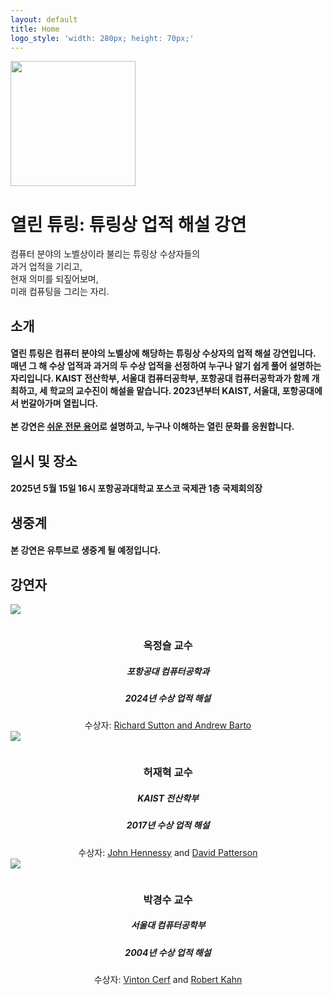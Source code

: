 ```yaml
---
layout: default
title: Home
logo_style: 'width: 280px; height: 70px;'
---
```


<div class="px-4 py-5 my-5 text-center">
  <img class="d-block mx-auto mb-4" src="{{ site.url }}/images/ACM_AM_Turing_Award_22_OL.jpg" alt="" width="200" height="200">
  <h1 class="display-5 fw-bold text-body-emphasis">열린 튜링: 튜링상 업적 해설 강연</h1>
  <div class="col-lg-6 mx-auto">
    <p class="lead mb-4">
    컴퓨터 분야의 노벨상이라 불리는 튜링상 수상자들의<br>
    과거 업적을 기리고, <br>
    현재 의미를 되짚어보며,<br>
    미래 컴퓨팅을 그리는 자리.
    </p>
  </div>
</div>

<div class="container px-4 py-5" id="featured-3">
  <h2 class="pb-2 border-bottom">소개</h2>
  <h4><b>열린 튜링</b>은 컴퓨터 분야의 노벨상에 해당하는 튜링상 수상자의 업적 해설 강연입니다.
  매년 그 해 수상 업적과 과거의 두 수상 업적을 선정하여 누구나 알기 쉽게 풀어 설명하는 자리입니다.
  KAIST 전산학부, 서울대 컴퓨터공학부, 포항공대 컴퓨터공학과가 함께 개최하고, 세 학교의 교수진이 해설을 맡습니다.
  2023년부터 KAIST, 서울대, 포항공대에서 번갈아가며 열립니다.
  <br>
  <br>
  본 강연은 <a href="https://easyword.kr">쉬운 전문 용어</a>로 설명하고, 누구나 이해하는 열린 문화를 응원합니다.
  </h4>
</div>

<div class="container px-4 py-5" id="featured-3">
  <h2 class="pb-2 border-bottom">일시 및 장소</h2>
  <h4>2025년 5월 15일 16시 포항공과대학교 포스코 국제관 1층 국제회의장</h4>
</div>

<div class="container px-4 py-5" id="featured-3">
  <h2 class="pb-2 border-bottom">생중계</h2>
  <h4>본 강연은 유투브로 생중계 될 예정입니다.</h4>
</div>

<div class="container px-4 py-5" id="featured-3">
  <h2 class="pb-2 border-bottom">강연자</h2>
  <div class="row g-4 py-5 row-cols-1 row-cols-lg-3">
    <div class="feature col">
      <div class="profile">
        <img src="{{ site.url }}/images/jsok.png"/>
      </div>
      <div class="feature-icon d-inline-flex align-items-center justify-content-center text-bg-primary bg-gradient fs-2 mb-3">
        <svg class="bi" width="1em" height="1em"><use xlink:href="#collection"/></svg>
      </div>
      <center><h3 class="fs-3">옥정슬 교수</h3></center>
      <center><h5 class="fs-4">포항공대 컴퓨터공학과</h5></center>
      <center>
        <h5 class="fs-5">
        2024년 수상 업적 해설
        </h5>
      </center>
      <center>
        수상자:
        <a href="https://amturing.acm.org" class="icon-link">Richard Sutton and Andrew Barto</a>
      </center>
    </div>
    <div class="feature col">
      <div class="profile">
        <img src="{{ site.url }}/images/jhhuh.jpg" class="center margin=1px"/>
      </div>
      <div class="feature-icon d-inline-flex align-items-center justify-content-center text-bg-primary bg-gradient fs-2 mb-3">
        <svg class="bi" width="1em" height="1em"><use xlink:href="#people-circle"/></svg>
      </div>
      <center><h3 class="fs-3">허재혁 교수</h3></center>
      <center><h5 class="fs-4">KAIST 전산학부</h5></center>
      <center>
        <h5 class="fs-5">
          2017년 수상 업적 해설
        </h5>
      </center>
      <center>수상자:
        <a href="https://amturing.acm.org/award_winners/hennessy_1426931.cfm" class="icon-link">John Hennessy</a> and
        <a href="https://amturing.acm.org/award_winners/patterson_2316693.cfm" class="icon-link">David Patterson</a>
      </center>
    </div>
    <div class="feature col">
      <div class="profile">
        <img src="{{ site.url }}/images/kspark.png"/>
      </div>
      <div class="feature-icon d-inline-flex align-items-center justify-content-center text-bg-primary bg-gradient fs-2 mb-3">
        <svg class="bi" width="1em" height="1em"><use xlink:href="#people-circle"/></svg>
      </div>
      <center><h3 class="fs-3">박경수 교수</h3></center>
      <center><h5 class="fs-4">서울대 컴퓨터공학부</h5></center>
      <center>
        <h5 class="fs-5">
          2004년 수상 업적 해설
        </h5>
      </center>
      <center>
        수상자:
        <a href="https://amturing.acm.org/award_winners/cerf_1083211.cfm" class="icon-link">Vinton Cerf</a> and
        <a href="https://amturing.acm.org/award_winners/kahn_4598637.cfm" class="icon-link">Robert Kahn</a>
      </center>
    </div>
  </div>
  <br/>
  <h2 class="pb-2 border-bottom"></h2>
  <!-- <img src="{{ site.url }}/images/2024.jpg" width="100%" /> -->
</div>
